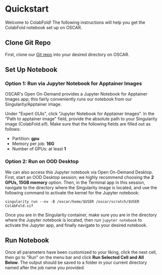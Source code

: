 # Quickstart

Welcome to ColabFold! The following instructions will help you get the ColabFold notebook set up on OSCAR.

## Clone Git Repo

First, clone our [Git repo](https://github.com/compbiocore/cbc_colabfold) into your desired directory on OSCAR.

## Set Up Notebook

### Option 1: Run via Jupyter Notebook for Apptainer Images

OSCAR's Open On-Demand provides a Jupyter Notebook for Apptainer Images app; this fairly conveniently runs our notebook from our Singularity/Apptainer image.

Under "Expert GUIs", click "Jupyter Notebook for Apptainer Images". In the "Path to apptainer image" field, provide the absolute path to your Singularity image (ColabFold.sif). Make sure that the following fields are filled out as follows:

- Partition: **gpu**
- Memory per job: **16G**
- Number of GPUs: at least **1**

### Option 2: Run on OOD Desktop

We can also access this Jupyter notebook via Open On-Demand Desktop. First, start an OOD Desktop session; we highly recommend choosing the **2 GPUs, 15GB memory** option. Then, in the Terminal app in this session, navigate to the directory where the Singularity image is located, and use the following command to activate the kernel for the Jupyter notebook:

	singularity run --nv -B /oscar/home/$USER /oscar/scratch/$USER ColabFold.sif

Once you are in the Singularity container, make sure you are in the directory where the Jupyter notebook is located, then run ```jupyter notebook``` to activate the Jupyter app, and finally navigate to your desired notebook.

## Run Notebook

Once all parameters have been customized to your liking, click the next cell, then go to "Run" on the menu bar and click **Run Selected Cell and All Below**. The output should be saved to a folder in your current directory named after the job name you provided.
